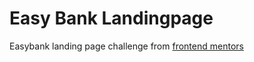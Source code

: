 <h1>Easy Bank Landingpage</h1>


Easybank landing page challenge from <a href="https://www.frontendmentor.io/challenges/easybank-landing-page-WaUhkoDN">frontend mentors </a>
